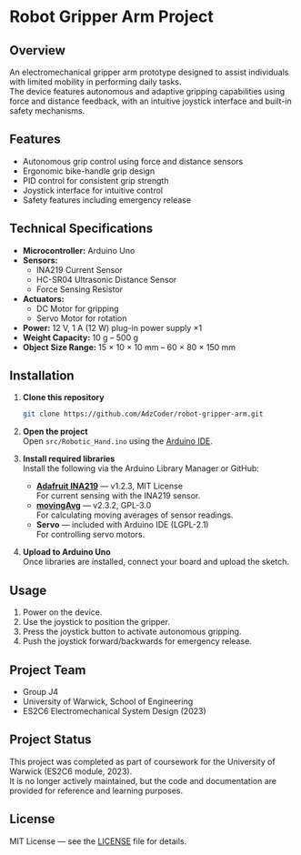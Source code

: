 # Robot Gripper Arm Project

## Overview

An electromechanical gripper arm prototype designed to assist individuals with limited mobility in performing daily tasks.  
The device features autonomous and adaptive gripping capabilities using force and distance feedback, with an intuitive joystick interface and built-in safety mechanisms.

## Features

- Autonomous grip control using force and distance sensors  
- Ergonomic bike-handle grip design  
- PID control for consistent grip strength  
- Joystick interface for intuitive control  
- Safety features including emergency release  

## Technical Specifications

- **Microcontroller:** Arduino Uno  
- **Sensors:**  
  - INA219 Current Sensor  
  - HC-SR04 Ultrasonic Distance Sensor  
  - Force Sensing Resistor  
- **Actuators:**  
  - DC Motor for gripping  
  - Servo Motor for rotation  
- **Power:** 12 V, 1 A (12 W) plug-in power supply ×1  
- **Weight Capacity:** 10 g – 500 g  
- **Object Size Range:** 15 × 10 × 10 mm – 60 × 80 × 150 mm  

## Installation

1. **Clone this repository**  
    ```bash
    git clone https://github.com/AdzCoder/robot-gripper-arm.git
    ```

2. **Open the project**  
    Open `src/Robotic_Hand.ino` using the [Arduino IDE](https://www.arduino.cc/en/software).

3. **Install required libraries**  
   Install the following via the Arduino Library Manager or GitHub:

   - **[Adafruit INA219](https://github.com/adafruit/Adafruit_INA219)** — v1.2.3, MIT License  
     For current sensing with the INA219 sensor.  
   - **[movingAvg](https://github.com/JChristensen/movingAvg)** — v2.3.2, GPL-3.0  
     For calculating moving averages of sensor readings.  
   - **Servo** — included with Arduino IDE (LGPL-2.1)  
     For controlling servo motors.

4. **Upload to Arduino Uno**  
   Once libraries are installed, connect your board and upload the sketch.

## Usage

1. Power on the device.  
2. Use the joystick to position the gripper.  
3. Press the joystick button to activate autonomous gripping.  
4. Push the joystick forward/backwards for emergency release.

## Project Team

- Group J4  
- University of Warwick, School of Engineering  
- ES2C6 Electromechanical System Design (2023)

## Project Status

This project was completed as part of coursework for the University of Warwick (ES2C6 module, 2023).  
It is no longer actively maintained, but the code and documentation are provided for reference and learning purposes.

## License

MIT License — see the [LICENSE](LICENSE) file for details.
